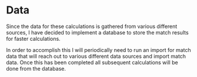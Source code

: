 # Data

Since the data for these calculations is gathered from various different sources,
I have decided to implement a database to store the match results for faster calculations.

In order to accomplish this I will periodically need to run an import for match data that will
reach out to various different data sources and import match data.  Once this has been completed
all subsequent calculations will be done from the database.
